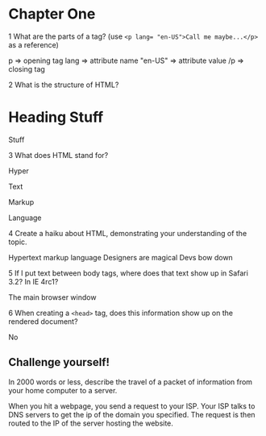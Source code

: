 # Chapter One

1 What are the parts of a tag? (use `<p lang= "en-US">Call me maybe...</p>` as a reference)

p => opening tag
lang => attribute name
"en-US" => attribute value
/p => closing tag


2 What is the structure of HTML?

<html>
  <body>
  <h1>Heading Stuff</h1>
  <p>Stuff</p>
  </body>
</html>

3 What does HTML stand for?

  Hyper
  
  Text
  
  Markup
  
  Language
  
4 Create a haiku about HTML, demonstrating your understanding of the topic.

Hypertext markup language
Designers are magical
Devs bow down

5 If I put text between body tags, where does that text show up in Safari 3.2? In IE 4rc1?

The main browser window


6 When creating a `<head>` tag, does this information show up on the rendered document?

No


## Challenge yourself!


In 2000 words or less, describe the travel of a packet of information from your home computer to a server.

When you hit a webpage, you send a request to your ISP. Your ISP talks to DNS
servers to get the ip of the domain you specified. The request is then routed
to the IP of the server hosting the website.

